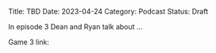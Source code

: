 Title: TBD
Date: 2023-04-24
Category: Podcast
Status: Draft

In episode 3 Dean and Ryan talk about ...


Game 3 link:

